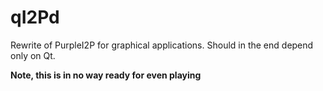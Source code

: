 qI2Pd
=====

Rewrite of PurpleI2P for graphical applications. Should in the end depend only on Qt.

**Note, this is in no way ready for even playing**




